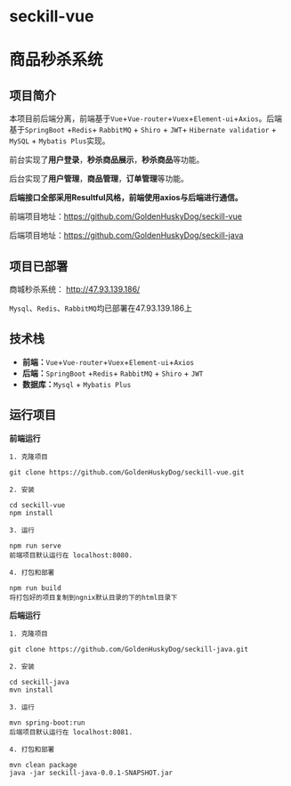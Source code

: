 # seckill-vue
# 商品秒杀系统


## 项目简介

本项目前后端分离，前端基于`Vue`+`Vue-router`+`Vuex`+`Element-ui`+`Axios`。后端基于`SpringBoot` +`Redis`+ `RabbitMQ` + `Shiro` + `JWT`+ `Hibernate validatior` + `MySQL` + `Mybatis Plus`实现。

前台实现了**用户登录**，**秒杀商品展示**，**秒杀商品**等功能。

后台实现了**用户管理**，**商品管理**，**订单管理**等功能。

**后端接口全部采用Resultful风格，前端使用axios与后端进行通信。**

前端项目地址：https://github.com/GoldenHuskyDog/seckill-vue

后端项目地址：https://github.com/GoldenHuskyDog/seckill-java

## 项目已部署

商城秒杀系统： http://47.93.139.186/

`Mysql`、`Redis`、`RabbitMQ`均已部署在47.93.139.186上

## 技术栈

- **前端：**`Vue`+`Vue-router`+`Vuex`+`Element-ui`+`Axios`
- **后端：**`SpringBoot` +`Redis`+ `RabbitMQ` + `Shiro` + `JWT`
- **数据库：**`Mysql` + `Mybatis Plus`

## 运行项目

**前端运行**

```
1. 克隆项目

git clone https://github.com/GoldenHuskyDog/seckill-vue.git

2. 安装

cd seckill-vue
npm install

3. 运行

npm run serve
前端项目默认运行在 localhost:8080.

4. 打包和部署

npm run build
将打包好的项目复制到ngnix默认目录的下的html目录下
```

**后端运行**

```
1. 克隆项目

git clone https://github.com/GoldenHuskyDog/seckill-java.git

2. 安装

cd seckill-java
mvn install

3. 运行

mvn spring-boot:run
后端项目默认运行在 localhost:8081.

4. 打包和部署

mvn clean package
java -jar seckill-java-0.0.1-SNAPSHOT.jar

```

